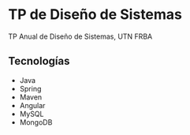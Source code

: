 # TP de Diseño de Sistemas
TP Anual de Diseño de Sistemas, UTN FRBA

## Tecnologías
* Java
* Spring
* Maven
* Angular
* MySQL
* MongoDB
